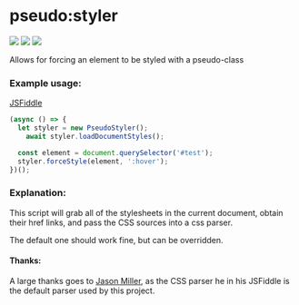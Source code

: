 # pseudo:styler

![](https://img.shields.io/github/license/mashape/apistatus.svg)
[![](https://img.shields.io/badge/donate-patreon-orange.svg)](https://www.patreon.com/bePatron?c=954360)
[![](https://img.shields.io/badge/donate-paypal-blue.svg)](https://paypal.me/TSedlar)

Allows for forcing an element to be styled with a pseudo-class

### Example usage: 

[JSFiddle](https://jsfiddle.net/sedarity/08rwosb5/)

```javascript
(async () => {
  let styler = new PseudoStyler();
	await styler.loadDocumentStyles();

  const element = document.querySelector('#test');
  styler.forceStyle(element, ':hover');
})();
```

### Explanation:
This script will grab all of the stylesheets in the current document, obtain their href links, and pass the CSS sources into a css parser. 

The default one should work fine, but can be overridden.

#### Thanks:

A large thanks goes to [Jason Miller](https://jsfiddle.net/developit/vzkckrw4/?fbclid=IwAR1xYJzsEcpglQ5KsqQG4DHJMAgpyMJaXV9dKkd_t47n465n2dzv23cduqw), as the CSS parser he in his JSFiddle is the default parser used by this project.
